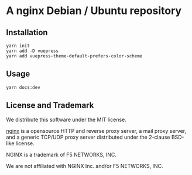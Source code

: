 # A nginx Debian / Ubuntu repository

## Installation

```
yarn init
yarn add -D vuepress
yarn add vuepress-theme-default-prefers-color-scheme
```

## Usage

```
yarn docs:dev
```

## License and Trademark

We distribute this software under the MIT license.

[nginx](http://nginx.org/en/) is a opensource HTTP and reverse proxy server, a mail proxy server, and a generic TCP/UDP proxy server distributed under the 2-clause BSD-like license. 

NGINX is a trademark of F5 NETWORKS, INC. 

We are not affiliated with NGINX Inc. and/or F5 NETWORKS, INC.